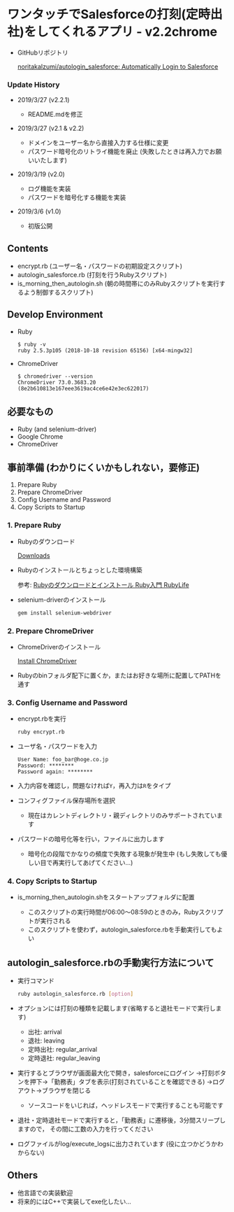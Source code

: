 # ワンタッチでSalesforceの打刻(定時出社)をしてくれるアプリ - v2.2chrome

-   GitHubリポジトリ

    [noritakaIzumi/autologin_salesforce: Automatically Login to Salesforce](https://github.com/noritakaIzumi/autologin_salesforce)

### Update History

-   2019/3/27 (v2.2.1)

    -   README.mdを修正

-   2019/3/27 (v2.1 & v2.2)

    -   ドメインをユーザー名から直接入力する仕様に変更
    -   パスワード暗号化のリトライ機能を廃止 (失敗したときは再入力でお願いいたします)

-   2019/3/19 (v2.0)

    -   ログ機能を実装
    -   パスワードを暗号化する機能を実装

-   2019/3/6 (v1.0)

    -   初版公開

## Contents

-   encrypt.rb (ユーザー名・パスワードの初期設定スクリプト)
-   autologin_salesforce.rb (打刻を行うRubyスクリプト)
-   is_morning_then_autologin.sh (朝の時間帯にのみRubyスクリプトを実行するよう制御するスクリプト)

## Develop Environment

-   Ruby

    ```text
    $ ruby -v
    ruby 2.5.3p105 (2018-10-18 revision 65156) [x64-mingw32]
    ```

-   ChromeDriver

    ```text
    $ chromedriver --version
    ChromeDriver 73.0.3683.20 (8e2b610813e167eee3619ac4ce6e42e3ec622017)
    ```

## 必要なもの

-   Ruby (and selenium-driver)
-   Google Chrome
-   ChromeDriver

## 事前準備 (わかりにくいかもしれない，要修正)

1.  Prepare Ruby
2.  Prepare ChromeDriver
3.  Config Username and Password
4.  Copy Scripts to Startup

### 1. Prepare Ruby

-   Rubyのダウンロード

    [Downloads](https://rubyinstaller.org/downloads/)

-   Rubyのインストールとちょっとした環境構築

    参考: [Rubyのダウンロードとインストール Ruby入門 RubyLife](https://www.javadrive.jp/ruby/install/index1.html)

-   selenium-driverのインストール

    ```bash
    gem install selenium-webdriver
    ```

### 2. Prepare ChromeDriver

-   ChromeDriverのインストール

    [Install ChromeDriver](https://chromedriver.storage.googleapis.com/index.html?path=73.0.3683.20/)

-   Rubyのbinフォルダ配下に置くか，またはお好きな場所に配置してPATHを通す

### 3. Config Username and Password

-   encrypt.rbを実行

    ```bash
    ruby encrypt.rb
    ```

-   ユーザ名・パスワードを入力

    ```text
    User Name: foo_bar@hoge.co.jp
    Password: ********
    Password again: ********
    ```

-   入力内容を確認し，問題なければ`Y`，再入力は`R`をタイプ

-   コンフィグファイル保存場所を選択

    -   現在はカレントディレクトリ・親ディレクトリのみサポートされています

-   パスワードの暗号化等を行い，ファイルに出力します

    -   暗号化の段階でかなりの頻度で失敗する現象が発生中 (もし失敗しても優しい目で再実行してあげてください...)

### 4. Copy Scripts to Startup

-   is_morning_then_autologin.shをスタートアップフォルダに配置

    -   このスクリプトの実行時間が06:00～08:59のときのみ，Rubyスクリプトが実行される
    -   このスクリプトを使わず，autologin_salesforce.rbを手動実行してもよい

## autologin_salesforce.rbの手動実行方法について

-   実行コマンド

    ```bash
    ruby autologin_salesforce.rb [option]
    ```

-   オプションには打刻の種類を記載します(省略すると退社モードで実行します)

    -   出社: arrival
    -   退社: leaving
    -   定時出社: regular_arrival
    -   定時退社: regular_leaving

-   実行するとブラウザが画面最大化で開き，salesforceにログイン
→打刻ボタンを押下→「勤務表」タブを表示(打刻されていることを確認できる)
→ログアウト→ブラウザを閉じる

    -   ソースコードをいじれば，ヘッドレスモードで実行することも可能です

-   退社・定時退社モードで実行すると，「勤務表」に遷移後，3分間スリープしますので，
その間に工数の入力を行ってください

-   ログファイルがlog/execute_logsに出力されています (役に立つかどうかわからない)

## Others

-   他言語での実装歓迎
-   将来的にはC++で実装してexe化したい...
